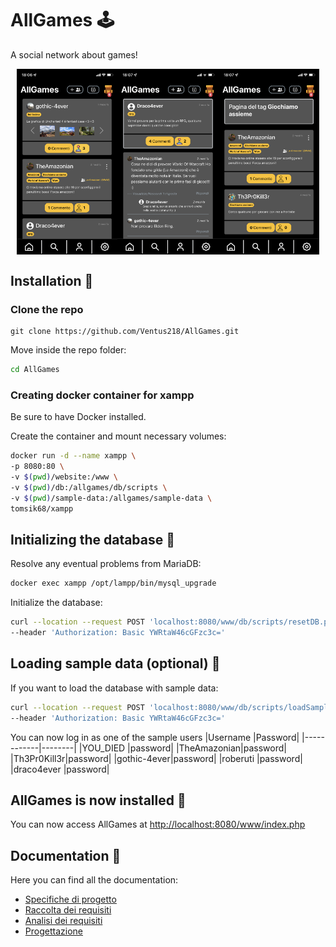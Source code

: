 # **AllGames** 🕹️
A social network about games!

<div style="display: flex; justify-content: center">
    <img style="width: 32%;" src="doc/img/screen3.PNG" alt="Screenshot home">
    <img style="width: 32%;" src="doc/img/screen2.PNG" alt="Screenshot post">
    <img style="width: 32%;" src="doc/img/screen1.PNG" alt="Screenshot tags">
</div>

## Installation 🔧

### Clone the repo
```console
git clone https://github.com/Ventus218/AllGames.git
```

Move inside the repo folder:
```sh
cd AllGames
```

### Creating docker container for xampp
Be sure to have Docker installed.

Create the container and mount necessary volumes:
```sh
docker run -d --name xampp \
-p 8080:80 \
-v $(pwd)/website:/www \
-v $(pwd)/db:/allgames/db/scripts \
-v $(pwd)/sample-data:/allgames/sample-data \
tomsik68/xampp
```

## Initializing the database 🐬
Resolve any eventual problems from MariaDB:
```sh
docker exec xampp /opt/lampp/bin/mysql_upgrade
```

Initialize the database:
```sh
curl --location --request POST 'localhost:8080/www/db/scripts/resetDB.php' \
--header 'Authorization: Basic YWRtaW46cGFzc3c='
```

## Loading sample data (optional) 💾
If you want to load the database with sample data:
```sh
curl --location --request POST 'localhost:8080/www/db/scripts/loadSampleDB.php' \
--header 'Authorization: Basic YWRtaW46cGFzc3c='
```

You can now log in as one of the sample users
|Username    |Password|
|------------|--------|
|YOU_DIED    |password|
|TheAmazonian|password|
|Th3Pr0Kill3r|password|
|gothic-4ever|password|
|roberuti    |password|
|draco4ever  |password|

## AllGames is now installed 🎉
You can now access AllGames at [http://localhost:8080/www/index.php](http://localhost:8080/www/index.php)

## Documentation 📖

Here you can find all the documentation:
- [Specifiche di progetto](doc/specifiche_progetto.pdf)
- [Raccolta dei requisiti](doc/Requisiti.md)
- [Analisi dei requisiti](doc/Analisi.md)
- [Progettazione](doc/Progettazione.md)
